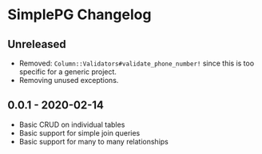 # SimplePG Changelog

Unreleased
---------------------
* Removed: `Column::Validators#validate_phone_number!` since this is too specific for a generic project.
* Removing unused exceptions.

0.0.1 - 2020-02-14
---------------------
* Basic CRUD on individual tables
* Basic support for simple join queries
* Basic support for many to many relationships

